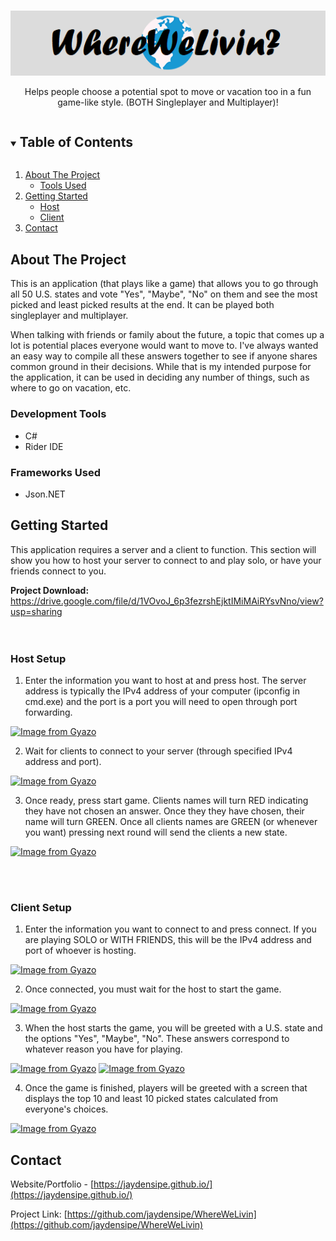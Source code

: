 <!-- PROJECT LOGO -->
<br/>
<p align="center">
  <a href="https://github.com/jaydensipe/WhereWeLivin">
    <img src="logo.png" alt="Logo">
  </a>
  <p align="center">
    Helps people choose a potential spot to move or vacation too in a fun game-like style. (BOTH Singleplayer and Multiplayer)!
    <br />
  </p>
</p>


<!-- TABLE OF CONTENTS -->
<details open="open">
  <summary><h2 style="display: inline-block">Table of Contents</h2></summary>
  <ol>
    <li>
      <a href="#about-the-project">About The Project</a>
      <ul>
        <li><a href="#development-tools">Tools Used</a></li>
      </ul>
    </li>
    <li>
      <a href="#getting-started">Getting Started</a>
      <ul>
        <li><a href="#host-setup">Host</a></li>
        <li><a href="#client-setup">Client</a></li>
      </ul>
    <li><a href="#contact">Contact</a></li>
  </ol>
</details>


<!-- ABOUT THE PROJECT -->
## About The Project

This is an application (that plays like a game) that allows you to go through all 50 U.S. states and vote "Yes", "Maybe", "No" on them and see the most picked and least picked results at the end. 
It can be played both singleplayer and multiplayer.

When talking with friends or family about the future, a topic that comes up a lot is potential places everyone would want to move to. I've always wanted an easy way to compile
all these answers together to see if anyone shares common ground in their decisions. While that is my intended purpose for the application, it can be used in deciding any number of things, such as where to go on vacation, etc.
### Development Tools

* C#
* Rider IDE

### Frameworks Used

* Json.NET


<!-- USAGE EXAMPLES -->
## Getting Started

This application requires a server and a client to function. This section will show you how to host your server to connect to and play solo, or have your friends connect to you.

<b>Project Download:</b> https://drive.google.com/file/d/1VOvoJ_6p3fezrshEjktIMiMAiRYsvNno/view?usp=sharing<br/><br/><br/>

### Host Setup

1. Enter the information you want to host at and press host. The server address is typically the IPv4 address of your computer (ipconfig in cmd.exe) and the port is a port you will need to open through port forwarding.

[![Image from Gyazo](https://i.gyazo.com/006a8295b65152e7e6acbc36d112e334.png)](https://gyazo.com/006a8295b65152e7e6acbc36d112e334)
    
2. Wait for clients to connect to your server (through specified IPv4 address and port).

[![Image from Gyazo](https://i.gyazo.com/ed167b2dacc7365b80a46b23e8e0e723.png)](https://gyazo.com/ed167b2dacc7365b80a46b23e8e0e723)

3. Once ready, press start game. Clients names will turn RED indicating they have not chosen an answer. Once they they have chosen, their name will turn GREEN. Once all clients names are GREEN (or whenever you want) pressing next round will send the clients a new state.

[![Image from Gyazo](https://i.gyazo.com/7f4aa3375378de917703908520b408f2.png)](https://gyazo.com/7f4aa3375378de917703908520b408f2)

<br/> <br/>
### Client Setup

1. Enter the information you want to connect to and press connect. If you are playing SOLO or WITH FRIENDS, this will be the IPv4 address and port of whoever is hosting.

[![Image from Gyazo](https://i.gyazo.com/006a8295b65152e7e6acbc36d112e334.png)](https://gyazo.com/006a8295b65152e7e6acbc36d112e334)

2. Once connected, you must wait for the host to start the game.

[![Image from Gyazo](https://i.gyazo.com/10ab446c531c1428230c22031e37bd55.png)](https://gyazo.com/10ab446c531c1428230c22031e37bd55)

3. When the host starts the game, you will be greeted with a U.S. state and the options "Yes", "Maybe", "No". These answers correspond to whatever reason you have for playing.

[![Image from Gyazo](https://i.gyazo.com/b2f7a3235e6065940998a0fa4ba19937.png)](https://gyazo.com/b2f7a3235e6065940998a0fa4ba19937)
[![Image from Gyazo](https://i.gyazo.com/00e22bd9750452638645934e96420f19.png)](https://gyazo.com/00e22bd9750452638645934e96420f19)

4. Once the game is finished, players will be greeted with a screen that displays the top 10 and least 10 picked states calculated from everyone's choices.

[![Image from Gyazo](https://i.gyazo.com/46ea5d93b535d827dc78ee2769f26b94.png)](https://gyazo.com/46ea5d93b535d827dc78ee2769f26b94)

<!-- CONTACT -->
## Contact

Website/Portfolio - [https://jaydensipe.github.io/](https://jaydensipe.github.io/)

Project Link: [https://github.com/jaydensipe/WhereWeLivin](https://github.com/jaydensipe/WhereWeLivin)

